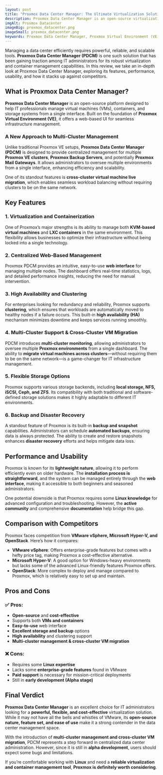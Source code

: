 ```yaml
---
layout: post
title: "Proxmox Data Center Manager: The Ultimate Virtualization Solution"
description: Proxmox Data Center Manager is an open-source virtualization platform that efficiently manages VMs, containers, and storage with high availability and backup solutions. It’s a cost-effective alternative to VMware, ideal for Linux-savvy IT administrators.
imgAlt: Proxmox Datacenter
imageBig: proxmox_datacenter.png
imageSmall: proxmox_datacenter.png
keywords: Proxmox Data Center Manager, Proxmox Virtual Environment (VE), Virtualization and container management, KVM virtual machines, LXC containers, Open-source virtualization, Data center management, High availability (HA) clustering, Backup and disaster recovery, Storage options (NFS, iSCSI, Ceph, ZFS), VMware alternative, Hyper-V vs Proxmox, Linux-based virtualization, Web-based management interface
---
```

Managing a data center efficiently requires powerful, reliable, and scalable tools. **Proxmox Data Center Manager (PDCM)** is one such solution that has been gaining traction among IT administrators for its robust virtualization and container management capabilities. In this review, we take an in-depth look at Proxmox Data Center Manager, exploring its features, performance, usability, and how it stacks up against competitors.

## What is Proxmox Data Center Manager?
**Proxmox Data Center Manager** is an open-source platform designed to help IT professionals manage virtual machines (VMs), containers, and storage systems from a single interface. Built on the foundation of **Proxmox Virtual Environment (VE)**, it offers a web-based UI for seamless infrastructure management.

### A New Approach to Multi-Cluster Management
Unlike traditional Proxmox VE setups, **Proxmox Data Center Manager (PDCM)** is designed to provide centralized management for multiple **Proxmox VE clusters**, **Proxmox Backup Servers**, and potentially **Proxmox Mail Gateways**. It allows administrators to oversee multiple environments from a single interface, enhancing efficiency and scalability.

One of its standout features is **cross-cluster virtual machine live migration**, which enables seamless workload balancing without requiring clusters to be on the same network.

## Key Features
### 1. Virtualization and Containerization
One of Proxmox’s major strengths is its ability to manage both **KVM-based virtual machines** and **LXC containers** in the same environment. This flexibility allows businesses to optimize their infrastructure without being locked into a single technology.

### 2. Centralized Web-Based Management
Proxmox PDCM provides an intuitive, easy-to-use **web interface** for managing multiple nodes. The dashboard offers real-time statistics, logs, and detailed performance insights, reducing the need for manual intervention.

### 3. High Availability and Clustering
For enterprises looking for redundancy and reliability, Proxmox supports **clustering**, which ensures that workloads are automatically moved to healthy nodes if a failure occurs. This built-in **high availability (HA)** mechanism minimizes downtime and keeps services running smoothly.

### 4. Multi-Cluster Support & Cross-Cluster VM Migration
PDCM introduces **multi-cluster monitoring**, allowing administrators to oversee multiple **Proxmox environments** from a single dashboard. The ability to **migrate virtual machines across clusters**—without requiring them to be on the same network—is a game-changer for IT infrastructure management.

### 5. Flexible Storage Options
Proxmox supports various storage backends, including **local storage, NFS, iSCSI, Ceph, and ZFS**. Its compatibility with both traditional and software-defined storage solutions makes it highly adaptable to different IT environments.

### 6. Backup and Disaster Recovery
A standout feature of Proxmox is its built-in **backup and snapshot** capabilities. Administrators can schedule **automated backups**, ensuring data is always protected. The ability to create and restore snapshots enhances **disaster recovery** efforts and helps mitigate data loss.

## Performance and Usability
Proxmox is known for its **lightweight nature**, allowing it to perform efficiently even on older hardware. The **installation process is straightforward**, and the system can be managed entirely through the **web interface**, making it accessible to both beginners and seasoned administrators.

One potential downside is that Proxmox requires some **Linux knowledge** for advanced configuration and troubleshooting. However, the **active community** and comprehensive **documentation** help bridge this gap.

## Comparison with Competitors
Proxmox faces competition from **VMware vSphere, Microsoft Hyper-V, and OpenStack**. Here’s how it compares:

- **VMware vSphere**: Offers enterprise-grade features but comes with a hefty price tag, making Proxmox a cost-effective alternative.
- **Microsoft Hyper-V**: A good option for Windows-heavy environments but lacks some of the advanced Linux-friendly features Proxmox offers.
- **OpenStack**: More complex to deploy and manage compared to Proxmox, which is relatively easy to set up and maintain.

## Pros and Cons
### ✅ Pros:
- **Open-source** and **cost-effective**
- Supports both **VMs and containers**
- **Easy-to-use** web interface
- **Excellent storage and backup** options
- **High availability** and clustering support
- **Multi-cluster management & cross-cluster VM migration**

### ❌ Cons:
- Requires some **Linux expertise**
- Lacks some **enterprise-grade features** found in VMware
- **Paid support** is necessary for mission-critical deployments
- Still in **early development (Alpha stage)**

## Final Verdict
**Proxmox Data Center Manager** is an excellent choice for IT administrators looking for a **powerful, flexible, and cost-effective** virtualization solution. While it may not have all the bells and whistles of VMware, its **open-source nature, feature set, and ease of use** make it a strong contender in the data center management space.

With the introduction of **multi-cluster management and cross-cluster VM migration**, PDCM represents a step forward in centralized data center administration. However, since it is still in **alpha development**, users should expect some bugs and limitations.

If you’re comfortable working with **Linux** and need a **reliable virtualization and container management tool**, **Proxmox is definitely worth considering**.
